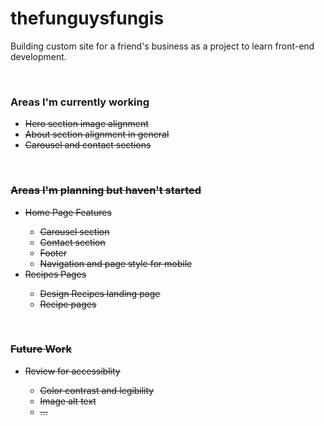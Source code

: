 # thefunguysfungis

<p>Building custom site for a friend's business as a project to learn front-end development.</p>
<br>
<h3>Areas I'm currently working</h3>
<ul>
<li><s>Hero section image alignment<s></li>
<li><s>About section alignment in general<s></li>
<li>Carousel and contact sections</li>
</ul>
<br>
<h3>Areas I'm planning but haven't started</h3>
<ul>
<li>Home Page Features</li>
<ul>
<li>Carousel section</li>
<li>Contact section</li>
<li>Footer</li>
<li>Navigation and page style for mobile</li>
</ul>
<li>Recipes Pages</li>
<ul>
<li>Design Recipes landing page</li>
<li>Recipe pages</li>
</ul>
</ul>
<br>
<h3>Future Work</h3>
<ul>
<li>Review for accessiblity</li>
<ul>
<li>Color contrast and legibility</li>
<li>Image alt text</li>
<li>...</li>
</ul>
</ul>